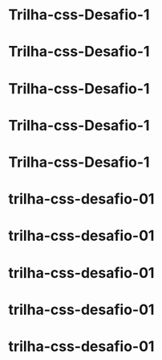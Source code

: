 # Trilha-css-Desafio-1
# Trilha-css-Desafio-1
# Trilha-css-Desafio-1
# Trilha-css-Desafio-1
# Trilha-css-Desafio-1
# trilha-css-desafio-01
# trilha-css-desafio-01
# trilha-css-desafio-01
# trilha-css-desafio-01
# trilha-css-desafio-01
